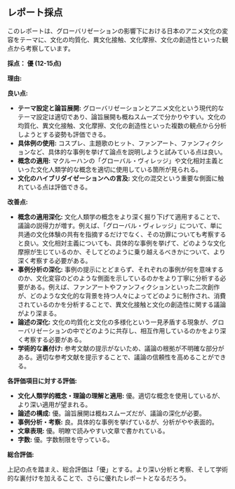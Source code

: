 ## レポート採点

このレポートは、グローバリゼーションの影響下における日本のアニメ文化の変容をテーマに、文化の均質化、異文化接触、文化摩擦、文化の創造性といった観点から考察しています。

**採点： 優 (12-15点)**

**理由:**

**良い点:**

* **テーマ設定と論旨展開:** グローバリゼーションとアニメ文化という現代的なテーマ設定は適切であり、論旨展開も概ねスムーズで分かりやすい。文化の均質化、異文化接触、文化摩擦、文化の創造性といった複数の観点から分析しようとする姿勢も評価できる。
* **具体例の使用:** コスプレ、主題歌のヒット、ファンアート、ファンフィクションなど、具体的な事例を挙げて論点を説明しようと試みている点は良い。
* **概念の適用:** マクルーハンの「グローバル・ヴィレッジ」や文化相対主義といった文化人類学的な概念を適切に使用している箇所が見られる。
* **文化のハイブリダイゼーションへの言及:** 文化の混交という重要な側面に触れている点は評価できる。

**改善点:**

* **概念の適用深化:** 文化人類学の概念をより深く掘り下げて適用することで、議論の説得力が増す。例えば、「グローバル・ヴィレッジ」について、単に共通の文化体験の共有を指摘するだけでなく、その功罪についても考察すると良い。文化相対主義についても、具体的な事例を挙げて、どのような文化摩擦が生じているのか、そしてどのように乗り越えるべきかについて、より深く考察する必要がある。
* **事例分析の深化:** 事例の提示にとどまらず、それぞれの事例が何を意味するのか、文化変容のどのような側面を示しているのかをより丁寧に分析する必要がある。例えば、ファンアートやファンフィクションといった二次創作が、どのような文化的な背景を持つ人々によってどのように制作され、消費されているのかを分析することで、異文化接触と文化の創造性に関する議論がより深まる。
* **論述の深化:** 文化の均質化と文化の多様化という一見矛盾する現象が、グローバリゼーションの中でどのように共存し、相互作用しているのかをより深く考察する必要がある。
* **学術的な裏付け:** 参考文献の提示がないため、議論の根拠が不明確な部分がある。適切な参考文献を提示することで、議論の信頼性を高めることができる。


**各評価項目に対する評価:**

* **文化人類学的概念・理論の理解と適用:** 優。適切な概念を使用しているが、より深い適用が望まれる。
* **論述の構成:** 優。論旨展開は概ねスムーズだが、議論の深化が必要。
* **事例分析・考察:** 良。具体的な事例を挙げているが、分析がやや表面的。
* **文章表現:** 優。明瞭で読みやすい文章で書かれている。
* **字数:** 優。字数制限を守っている。


**総合評価:**

上記の点を踏まえ、総合評価は「優」とする。より深い分析と考察、そして学術的な裏付けを加えることで、さらに優れたレポートとなるだろう。
